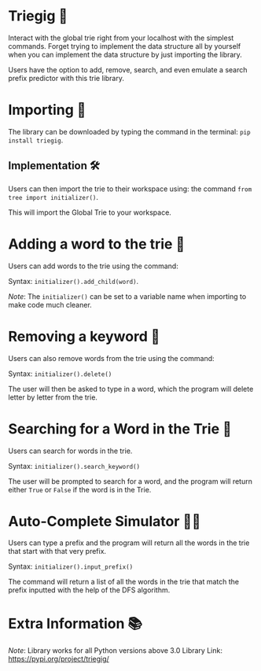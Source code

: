 # Triegig 🌴

Interact with the global trie right from your localhost with the simplest commands. Forget trying to implement the data structure all by yourself when you can implement the data structure by just importing the library.

Users have the option to add, remove, search, and even emulate a search prefix predictor with this trie library.


# Importing 🧪

The library can be downloaded by typing the command in the terminal: `pip install triegig`.

## Implementation 🛠

Users can then import the trie to their workspace using: the command `from tree import initializer()`.

This will import the Global Trie to your workspace.

# Adding a word to the trie 📕

Users can add words to the trie using the command:

Syntax: `initializer().add_child(word)`. 

*Note*: The `initializer()` can be set to a variable name when importing to make code much cleaner.


# Removing a keyword 🔧

Users can also remove words from the trie using the command:

Syntax: `initializer().delete()`

The user will then be asked to type in a word, which the program will delete letter by letter from the trie.


# Searching for a Word in the Trie 🔮

Users can search for words in the trie.

Syntax: `initializer().search_keyword()`

The user will be prompted to search for a word, and the program will return either `True` or `False` if the word is in the Trie.

# Auto-Complete Simulator ✍🏻

Users can type a prefix and the program will return all the words in the trie that start with that very prefix.

Syntax: `initializer().input_prefix()` 

The command will return a list of all the words in the trie that match the prefix inputted with the help of the DFS algorithm.

# Extra Information 📚

*Note*: Library works for all Python versions above 3.0
Library Link: https://pypi.org/project/triegig/

